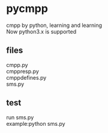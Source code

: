 pycmpp
======

cmpp by python, learning and learning   
Now python3.x is supported

files
------------
  cmpp.py   
  cmppresp.py   
  cmppdefines.py    
  sms.py    
  
  
test
-----------
  run sms.py    
  example:python sms.py
